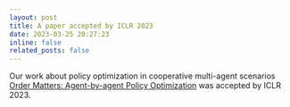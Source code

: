 ```yaml
---
layout: post
title: A paper accepted by ICLR 2023
date: 2023-03-25 20:27:23
inline: false
related_posts: false
---
```


Our work about policy optimization in cooperative multi-agent scenarios [Order Matters: Agent-by-agent Policy Optimization](https://openreview.net/forum?id=Q-neeWNVv1) was accepted by ICLR 2023.